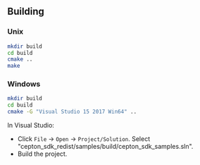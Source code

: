 ## Building

### Unix

```sh
mkdir build
cd build
cmake ..
make
```

### Windows

```sh
mkdir build
cd build
cmake -G "Visual Studio 15 2017 Win64" ..
```

In Visual Studio:

- Click `File` -> `Open` -> `Project/Solution`. Select "cepton_sdk_redist/samples/build/cepton_sdk_samples.sln".
- Build the project.